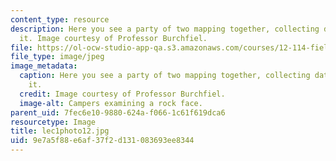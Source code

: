 ```yaml
---
content_type: resource
description: Here you see a party of two mapping together, collecting data and discussing
  it. Image courtesy of Professor Burchfiel.
file: https://ol-ocw-studio-app-qa.s3.amazonaws.com/courses/12-114-field-geology-i-fall-2005/9e7a5f88e6af37f2d131083693ee8344_lec1photo12.jpg
file_type: image/jpeg
image_metadata:
  caption: Here you see a party of two mapping together, collecting data and discussing
    it.
  credit: Image courtesy of Professor Burchfiel.
  image-alt: Campers examining a rock face.
parent_uid: 7fec6e10-9880-624a-f066-1c61f619dca6
resourcetype: Image
title: lec1photo12.jpg
uid: 9e7a5f88-e6af-37f2-d131-083693ee8344
---
```

